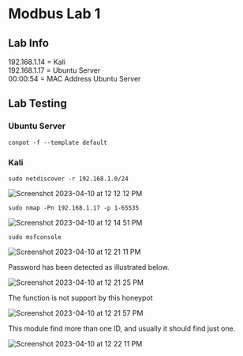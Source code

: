 # Modbus Lab 1

## Lab Info

192.168.1.14 = Kali<br/>
192.168.1.17 = Ubuntu Server<br />
00:00:54 = MAC Address Ubuntu Server

## Lab Testing

### Ubuntu Server

``conpot -f --template default``


### Kali

``sudo netdiscover -r 192.168.1.0/24 ``

![Screenshot 2023-04-10 at 12 12 12 PM](https://user-images.githubusercontent.com/96379191/230824471-65ed0e2c-dedd-47bb-9570-3c00c3b02379.png)

``sudo nmap -Pn 192.168.1.17 -p 1-65535``

![Screenshot 2023-04-10 at 12 14 51 PM](https://user-images.githubusercontent.com/96379191/230824622-ff5d7825-93ec-40cb-913c-4a3a25a3030e.png)

``sudo msfconsole``

![Screenshot 2023-04-10 at 12 21 11 PM](https://user-images.githubusercontent.com/96379191/230825356-e87aeeb5-3ff8-450c-91e4-d38b60396d3f.png)

Password has been detected as illustrated below.

![Screenshot 2023-04-10 at 12 21 25 PM](https://user-images.githubusercontent.com/96379191/230825379-8be7e28f-aa36-4787-8102-1f6d02c198c2.png)

The function is not support by this honeypot

![Screenshot 2023-04-10 at 12 21 57 PM](https://user-images.githubusercontent.com/96379191/230825389-5d120b9c-32e7-44b9-92a8-f30403d52c71.png)

This module find more than one ID, and usually it should find just one.

![Screenshot 2023-04-10 at 12 22 11 PM](https://user-images.githubusercontent.com/96379191/230825400-84d99d05-eb26-4fb6-bb6d-37aa5c20c37e.png)
